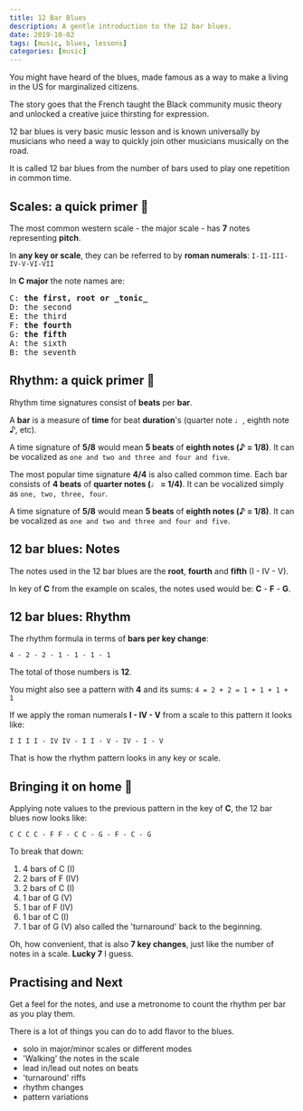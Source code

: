 ```yaml
---
title: 12 Bar Blues
description: A gentle introduction to the 12 bar blues.
date: 2019-10-02
tags: [music, blues, lessons]
categories: [music]
---
```


You might have heard of the blues, made famous as a way to make a living in the US for marginalized citizens.

The story goes that the French taught the Black community music theory and unlocked a creative juice thirsting for expression.

12 bar blues is very basic music lesson and is known universally by musicians who need a way to quickly join other musicians musically on the road.

It is called 12 bar blues from the number of bars used to play one repetition in common time.

## Scales: a quick primer 🎼

The most common western scale - the major scale - has **7** notes representing **pitch**.

In **any key or scale**, they can be referred to by **roman numerals**: `I-II-III-IV-V-VI-VII`

In **C major** the note names are:

<pre>
C: <b>the first, root or _tonic_</b>
D: the second
E: the third
F: <b>the fourth</b>
G: <b>the fifth</b>
A: the sixth
B: the seventh
</pre>

## Rhythm: a quick primer 🥁

Rhythm time signatures consist of **beats** per **bar**.

A **bar** is a measure of **time** for beat **duration**'s (quarter note ♩, eighth note ♪, etc).

A time signature of **5/8** would mean **5 beats** of **eighth notes (♪ = 1/8)**. It can be vocalized as `one and two and three and four and five`.

The most popular time signature **4/4** is also called common time. Each bar consists of **4 beats** of **quarter notes (♩ = 1/4)**. It can be vocalized simply as `one, two, three, four`.

A time signature of **5/8** would mean **5 beats** of **eighth notes (♪ = 1/8)**. It can be vocalized as `one and two and three and four and five`.

## 12 bar blues: Notes

The notes used in the 12 bar blues are the **root**, **fourth** and **fifth** (I - IV - V).

In key of **C** from the example on scales, the notes used would be: **C** - **F** - **G**.

## 12 bar blues: Rhythm

The rhythm formula in terms of **bars per key change**:

`4 - 2 - 2 - 1 - 1 - 1 - 1`

The total of those numbers is **12**.

You might also see a pattern with **4** and its sums: `4 = 2 + 2 = 1 + 1 + 1 + 1`

If we apply the roman numerals **I - IV - V** from a scale to this pattern it looks like:

`I I I I - IV IV - I I - V - IV - I - V`

That is how the rhythm pattern looks in any key or scale.

## Bringing it on home 🎸

Applying note values to the previous pattern in the key of **C**, the 12 bar blues now looks like:

`C C C C - F F - C C - G - F - C - G`

To break that down:

1. 4 bars of C (I)
2. 2 bars of F (IV)
3. 2 bars of C (I)
4. 1 bar of G (V)
5. 1 bar of F (IV)
6. 1 bar of C (I)
7. 1 bar of G (V) also called the 'turnaround' back to the beginning.

Oh, how convenient, that is also **7 key changes**, just like the number of notes in a scale. **Lucky 7** I guess.

## Practising and Next

Get a feel for the notes, and use a metronome to count the rhythm per bar as you play them.

There is a lot of things you can do to add flavor to the blues.

- solo in major/minor scales or different modes
- 'Walking' the notes in the scale
- lead in/lead out notes on beats
- 'turnaround' riffs
- rhythm changes
- pattern variations
